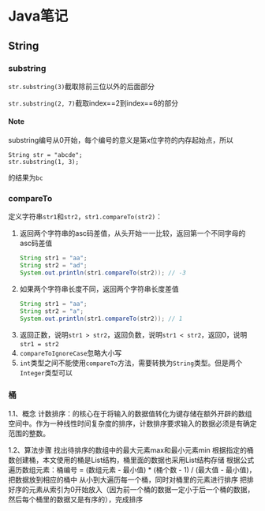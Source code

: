 # Java笔记

## String

### substring

`str.substring(3)`截取除前三位以外的后面部分

`str.substring(2, 7)`截取index==2到index==6的部分

#### Note

substring编号从0开始，每个编号的意义是第x位字符的内存起始点，所以

```
String str = "abcde";
str.substring(1, 3);
```

的结果为`bc`

### compareTo

定义字符串`str1`和`str2`，`str1.compareTo(str2)`：
1. 返回两个字符串的asc码差值，从头开始一一比较，返回第一个不同字母的asc码差值
    ``` java
    String str1 = "aa";
    String str2 = "ad";
    System.out.println(str1.compareTo(str2)); // -3
    ```
2. 如果两个字符串长度不同，返回两个字符串长度差值
    ``` java
    String str1 = "aa";
    String str2 = "a";
    System.out.println(str1.compareTo(str2)); // 1
    ```
3. 返回正数，说明`str1 > str2`，返回负数，说明`str1 < str2`，返回0，说明`str1 = str2`
4. `compareToIgnoreCase`忽略大小写
5. `int`类型之间不能使用`compareTo`方法，需要转换为`String`类型。但是两个`Integer`类型可以

### 桶

1.1、概念
计数排序：的核心在于将输入的数据值转化为键存储在额外开辟的数组空间中。作为一种线性时间复杂度的排序，计数排序要求输入的数据必须是有确定范围的整数。

1.2、算法步骤
找出待排序的数组中的最大元素max和最小元素min
根据指定的桶数创建桶，本文使用的桶是List结构，桶里面的数据也采用List结构存储
根据公式遍历数组元素：桶编号 = (数组元素 - 最小值) * (桶个数 - 1) / (最大值 - 最小值)，把数据放到相应的桶中
从小到大遍历每一个桶，同时对桶里的元素进行排序
把排好序的元素从索引为0开始放入（因为前一个桶的数据一定小于后一个桶的数据，然后每个桶里的数据又是有序的），完成排序